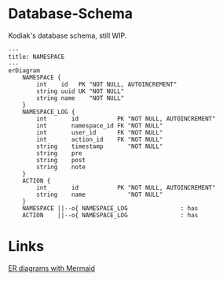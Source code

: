 # Database-Schema

Kodiak's database schema, still WIP.

```mermaid
---
title: NAMESPACE
---
erDiagram
    NAMESPACE {
        int    id   PK "NOT NULL, AUTOINCREMENT"
        string uuid UK "NOT NULL"
        string name    "NOT NULL"
    }
    NAMESPACE_LOG {
        int       id           PK "NOT NULL, AUTOINCREMENT"
        int       namespace_id FK "NOT NULL"
        int       user_id      FK "NOT NULL"
        int       action_id    FK "NOT NULL"
        string    timestamp       "NOT NULL"
        string    pre
        string    post
        string    note 
    }
    ACTION {
        int       id           PK "NOT NULL, AUTOINCREMENT"
        string    name            "NOT NULL"
    }
    NAMESPACE ||--o{ NAMESPACE_LOG               : has
    ACTION    ||--o{ NAMESPACE_LOG               : has
```

# Links

[ER diagrams with Mermaid](https://mermaid.js.org/syntax/entityRelationshipDiagram.html)
